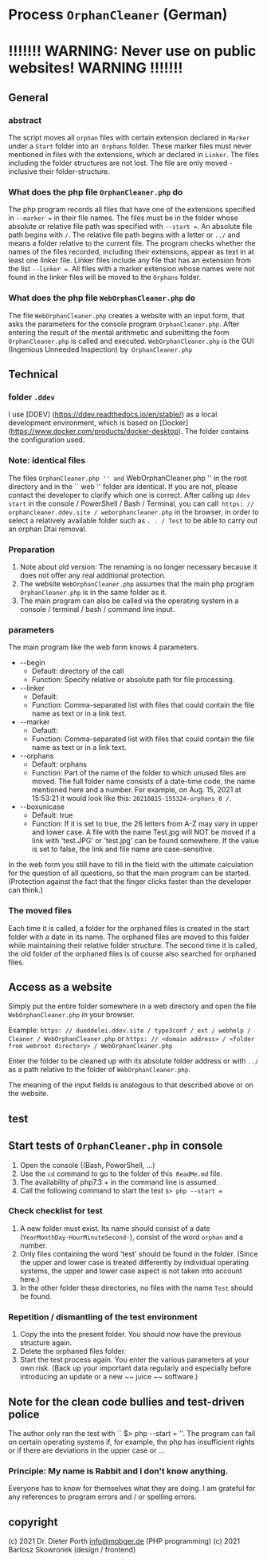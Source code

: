 # Process `OrphanCleaner` (German)
# !!!!!!! WARNING: Never use on public websites! WARNING !!!!!!!

## General
### abstract
The script moves all `orphan` files with certain extension declared in `Marker` under a `Start` folder into an` Orphans` folder.
These marker files must never mentioned in files with the extensions, which ar declared in `Linker`.
The files including the folder structures are not lost. The file are only moved - inclusive their folder-structure.

### What does the php file `OrphanCleaner.php` do
The php program records all files that have one of the extensions specified in `--marker =` in their file names.
The files must be in the folder whose absolute or relative file path was specified with `--start =`.
An absolute file path begins with `/`. The relative file path begins with a letter or `../` and means a folder relative to the current file.
The program checks whether the names of the files recorded, including their extensions, appear as text in at least one linker file.
Linker files include any file that has an extension from the list `--linker =`.
All files with a marker extension whose names were not found in the linker files will be moved to the `Orphans` folder.

### What does the php file `WebOrphanCleaner.php` do
The file `WebOrphanCleaner.php` creates a website with an input form,
that asks the parameters for the console program `OrphanCleaner.php`.
After entering the result of the mental arithmetic and submitting the form
`OrphanCleaner.php` is called and executed.
`WebOrphanCleaner.php` is the GUI (Ingenious Unneeded Inspection) by` OrphanCleaner.php`

## Technical
### folder `.ddev`
I use [DDEV] (https://ddev.readthedocs.io/en/stable/) as a local development environment, which is based on [Docker] (https://www.docker.com/products/docker-desktop).
The folder contains the configuration used.
### Note: identical files
The files `` OrphanCleaner.php '' and `` WebOrphanCleaner.php '' in the root directory and in the `` web '' folder are identical.
If you are not, please contact the developer to clarify which one is correct.
After calling up `ddev start` in the console / PowerShell / Bash / Terminal, you can call` https: // orphancleaner.ddev.site / weborphancleaner.php` in the browser, in order to select a relatively available folder such as `. . / Test` to be able to carry out an orphan Dtai removal.


### Preparation
1. Note about old version: The renaming is no longer necessary because it does not offer any real additional protection.
2. The website `WebOrphanCleaner.php` assumes that the main php program` OrphanCleaner.php` is in the same folder as it.
3. The main program can also be called via the operating system in a console / terminal / bash / command line input.

### parameters
The main program like the web form knows 4 parameters.
* --begin
    * Default: directory of the call
    * Function: Specify relative or absolute path for file processing.
* --linker
    * Default:
    * Function: Comma-separated list with files that could contain the file name as text or in a link text.
* --marker
    * Default:
    * Function: Comma-separated list with files that could contain the file name as text or in a link text.
* --orphans
    * Default: orphans
    * Function: Part of the name of the folder to which unused files are moved.
      The full folder name consists of a date-time code, the name mentioned here and a number.
      For example, on Aug. 15, 2021 at 15:53:21 it would look like this: `20210815-155324-orphans_0 /`.
* --boxunicase
    * Default: true
    * Function: If it is set to true, the 26 letters from A-Z may vary in upper and lower case.
      A file with the name Test.jpg will NOT be moved if a link with 'test.JPG' or 'test.jpg' can be found somewhere.
      If the value is set to false, the link and file name are case-sensitive.

In the web form you still have to fill in the field with the ultimate calculation for the question of all questions, so that the main program can be started. (Protection against the fact that the finger clicks faster than the developer can think.)

### The moved files
Each time it is called, a folder for the orphaned files is created in the start folder with a date in its name.
The orphaned files are moved to this folder while maintaining their relative folder structure.
The second time it is called, the old folder of the orphaned files is of course also searched for orphaned files.

## Access as a website
Simply put the entire folder somewhere in a web directory and open the file `WebOrphanCleaner.php` in your browser.

Example:
`https: // dueddelei.ddev.site / typo3conf / ext / webhelp / Cleaner / WebOrphanCleaner.php`
or `https: // <domain address> / <folder from webroot directory> / WebOrphanCleaner.php`

Enter the folder to be cleaned up with its absolute folder address or with `../` as a path relative to the folder of `WebOrphanCleaner.php`.

The meaning of the input fields is analogous to that described above or on the website.

## test
## Start tests of `OrphanCleaner.php` in console
1. Open the console ((Bash, PowerShell, ...)
2. Use the `cd` command to go to the folder of this` ReadMe.md` file.
3. The availability of php7.3 + in the command line is assumed.
4. Call the following command to start the test
   ``
   $> php --start =
   ``

### Check checklist for test
1. A new folder must exist. Its name should consist of a date (`YearMonthDay-HourMinuteSecond-`),
   consist of the word `orphan` and a number.
2. Only files containing the word 'test' should be found in the folder.
   (Since the upper and lower case is treated differently by individual operating systems, the upper and lower case aspect is not taken into account here.)
3. In the other folder these directories, no files with the name `Test` should be found.

### Repetition / dismantling of the test environment
1. Copy the into the present folder.
   You should now have the previous structure again.
2. Delete the orphaned files folder.
3. Start the test process again. You enter the various parameters at your own risk.
   (Back up your important data regularly and especially before introducing an update or a new ~~ juice ~~ software.)

## Note for the clean code bullies and test-driven police
The author only ran the test with `` $> php --start = ''.
The program can fail on certain operating systems if, for example, the php has insufficient rights or if there are deviations in the upper case or ...
### Principle: My name is Rabbit and I don't know anything.
Everyone has to know for themselves what they are doing.
I am grateful for any references to program errors and / or spelling errors.

## copyright
(c) 2021 Dr. Dieter Porth <info@mobger.de> (PHP programming)
(c) 2021 Bartosz Skowronek (design / frontend)